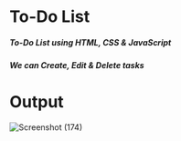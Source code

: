 # To-Do List

##### To-Do List using HTML, CSS & JavaScript
##### We can Create, Edit & Delete tasks

# Output

![Screenshot (174)](https://github.com/Sourodeep2001/PRODIGY_WD_02/assets/57056047/15258442-e3d2-4c6b-aa2c-2db29311797d)
